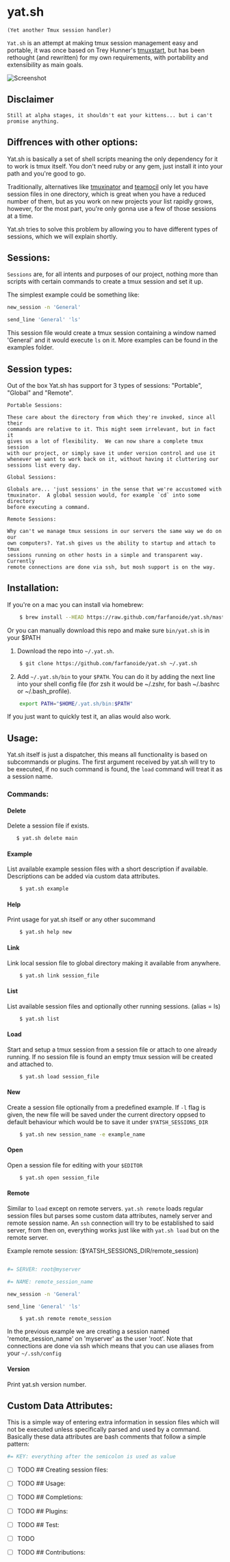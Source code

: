 # yat.sh
    (Yet another Tmux session handler)

`Yat.sh` is an attempt at making tmux session management easy and portable, it
was once based on Trey Hunner's [tmuxstart][1], but has been rethought (and
rewritten) for my own requirements, with portability and extensibility as main
goals.

![Screenshot](http://cl.ly/image/0S2l1J1n2v23/yatsh.gif)

## Disclaimer
    Still at alpha stages, it shouldn't eat your kittens... but i can't promise anything.


## Diffrences with other options:

Yat.sh is basically a set of shell scripts meaning the only dependency for it
to work is tmux itself. You don't need ruby or any gem, just install it into
your path and you're good to go.

Traditionally, alternatives like [tmuxinator][2] and [teamocil][3] only let you
have session files in one directory, which is great when you have a reduced
number of them, but as you work on new projects your list rapidly grows,
however, for the most part, you're only gonna use a few of those sessions at a
time.

Yat.sh tries to solve this problem by allowing you to have different types of
sessions, which we will explain shortly.

Sessions:
---------
`Sessions` are, for all intents and purposes of our project, nothing more than
scripts with certain commands to create a tmux session and set it up.

The simplest example could be something like:

```bash
new_session -n 'General'

send_line 'General' 'ls'
```

This session file would create a tmux session containing a window named
'General' and it would execute `ls` on it. More examples can be found in the examples
folder.

Session types:
--------------

Out of the box Yat.sh has support for 3 types of sessions: "Portable", "Global" and "Remote".

    Portable Sessions:

    These care about the directory from which they're invoked, since all their
    commands are relative to it. This might seem irrelevant, but in fact it
    gives us a lot of flexibility.  We can now share a complete tmux session
    with our project, or simply save it under version control and use it
    whenever we want to work back on it, without having it cluttering our
    sessions list every day.

    Global Sessions:

    Globals are... 'just sessions' in the sense that we're accustomed with
    tmuxinator.  A global session would, for example `cd` into some directory
    before executing a command.

    Remote Sessions:

    Why can't we manage tmux sessions in our servers the same way we do on our
    own computers?. Yat.sh gives us the ability to startup and attach to tmux
    sessions running on other hosts in a simple and transparent way.  Currently
    remote connections are done via ssh, but mosh support is on the way.

## Installation:
If you're on a mac you can install via homebrew:

```bash
    $ brew install --HEAD https://raw.github.com/farfanoide/yat.sh/master/yat_sh.rb
```

Or you can manually download this repo and make sure `bin/yat.sh` is in your
$PATH

1. Download the repo into `~/.yat.sh`.

```bash
    $ git clone https://github.com/farfanoide/yat.sh ~/.yat.sh
```

2. Add `~/.yat.sh/bin` to your `$PATH`.  You can do it by adding the next line
   into your shell config file (for zsh it would be ~/.zshr, for bash ~/.bashrc
   or ~/.bash_profile).

```bash
    export PATH="$HOME/.yat.sh/bin:$PATH"
```
If you just want to quickly test it, an alias would also work.


## Usage:

Yat.sh itself is just a dispatcher, this means all functionality is based on
subcommands or plugins. The first argument received by yat.sh will try to be
executed, if no such command is found, the `load` command will treat it as a
session name.

### Commands:

#### Delete
Delete a session file if exists.

```bash
   $ yat.sh delete main
```

#### Example
List available example session files with a short description if available.
Descriptions can be added via custom data attributes.

```bash
    $ yat.sh example
```

#### Help
Print usage for yat.sh itself or any other sucommand

```bash
    $ yat.sh help new
```

#### Link
Link local session file to global directory making it available from anywhere.

```bash
    $ yat.sh link session_file
```
#### List
List available session files and optionally other running sessions. (alias = ls)

```bash
    $ yat.sh list
```

#### Load
Start and setup a tmux session from a session file or attach to one already
running. If no session file is found an empty tmux session will be created and
attached to.

```bash
    $ yat.sh load session_file
```

#### New
Create a session file optionally from a predefined example. If `-l` flag is
given, the new file will be saved under the current directory oppsed to default
behaviour which would be to save it under `$YATSH_SESSIONS_DIR`

```bash
    $ yat.sh new session_name -e example_name
```

#### Open
Open a session file for editing with your `$EDITOR`

```bash
    $ yat.sh open session_file
```

#### Remote

Similar to `load` except on remote servers. `yat.sh remote` loads regular
session files but parses some custom data attributes, namely server and remote
session name. An `ssh` connection will try to be established to said server,
from then on, everything works just like with `yat.sh load` but on the remote server.

Example remote session:
($YATSH_SESSIONS_DIR/remote_session)
```bash

#= SERVER: root@myserver

#= NAME: remote_session_name

new_session -n 'General'

send_line 'General' 'ls'
```

```
    $ yat.sh remote remote_session
```

In the previous example we are creating a session named 'remote_session_name'
on 'myserver' as the user 'root'. Note that connections are done via ssh which
means that you can use aliases from your `~/.ssh/config`

#### Version
Print yat.sh version number.

## Custom Data Attributes:

This is a simple way of entering extra information in session files which will
not be executed unless specifically parsed and used by a command. Basically
these data attributes are bash comments that follow a simple pattern:

```bash
#= KEY: everything after the semicolon is used as value
```

- [ ] TODO ## Creating session files:
- [ ] TODO ## Usage:
- [ ] TODO ## Completions:
- [ ] TODO ## Plugins:
- [ ] TODO ## Test:
- [ ] TODO
- [ ] TODO ## Contributions:


[1]:https://github.com/treyhunner/tmuxstart
[2]:https://github.com/tmuxinator/tmuxinator
[3]:https://github.com/remiprev/teamocil
